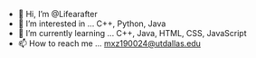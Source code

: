 - 👋 Hi, I’m @Lifearafter
- 👀 I’m interested in ... C++, Python, Java
- 🌱 I’m currently learning ... C++, Java, HTML, CSS, JavaScript
- 📫 How to reach me ... mxz190024@utdallas.edu

<!---
Lifearafter/Lifearafter is a ✨ special ✨ repository because its `README.md` (this file) appears on your GitHub profile.
You can click the Preview link to take a look at your changes.
--->
